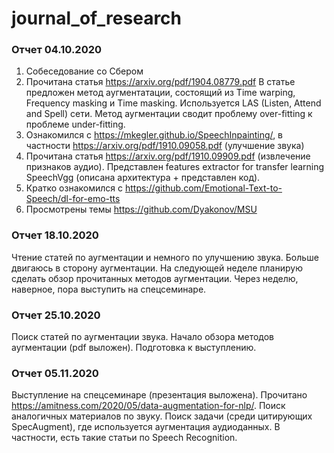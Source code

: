 # journal_of_research

### Отчет 04.10.2020

1. Собеседование со Сбером
2. Прочитана статья https://arxiv.org/pdf/1904.08779.pdf
В статье предложен метод аугментатации, состоящий из Time warping, Frequency masking и Time masking.
Используется LAS (Listen, Attend and Spell) сети. Метод аугментации сводит проблему over-fitting к проблеме under-fitting.
3. Ознакомился с https://mkegler.github.io/SpeechInpainting/, в частности https://arxiv.org/pdf/1910.09058.pdf (улучшение звука)
4. Прочитана статья https://arxiv.org/pdf/1910.09909.pdf (извлечение признаков аудио).
Представлен features extractor for transfer learning SpeechVgg (описана архитектура + представлен код).
5. Кратко ознакомился с https://github.com/Emotional-Text-to-Speech/dl-for-emo-tts
6. Просмотрены темы https://github.com/Dyakonov/MSU

### Отчет 18.10.2020
Чтение статей по аугментации и немного по улучшению звука. Больше двигаюсь в сторону аугментации. 
На следующей неделе планирую сделать обзор прочитанных методов аугментации. 
Через неделю, наверное, пора выступить на спецсеминаре.

### Отчет 25.10.2020
Поиск статей по аугментации звука. Начало обзора методов аугментации (pdf выложен). Подготовка к выступлению.

### Отчет 05.11.2020
Выступление на спецсеминаре (презентация выложена). 
Прочитано https://amitness.com/2020/05/data-augmentation-for-nlp/. Поиск аналогичных материалов по звуку.
Поиск задачи (среди цитирующих SpecAugment), где используется аугментация аудиоданных. В частности, есть такие статьи по Speech Recognition.
